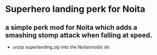 # Superhero landing perk for Noita
## a simple perk mod for Noita which adds a smashing stomp attack when falling at speed.

* unzip superlanding.zip into the Noita\mods\ dir.
